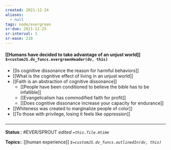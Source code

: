 ```yaml
---
created: 2021-12-24 
aliases:
  - null
tags: node/evergreen
sr-due: 2021-12-25
sr-interval: 1
sr-ease: 210
---
```


#### [[Humans have decided to take advantage of an unjust world]] `$=customJS.dv_funcs.evergreenHeader(dv, this)`

- [[Is cognitive dissonance the reason for harmful behaviors]]
- [[What is the cognitive effect of living in an unjust world]]
- [[Faith is an abstraction of cognitive dissonance]]
	- [[People have been conditioned to believe the bible has to be infallible]]
	- [[Evangelicalism has commodified faith for profit]]
	- [[Does cognitive dissonance increase your capacity for endurance]]
- [[Whiteness was created to marginalize people of color]]
- [[To those with privilege, losing it feels like oppression]]

### <hr class="footnote"/>

**Status**:: #EVER/SPROUT 
*edited `=this.file.mtime`*

**Topics**:: [[human experience]]
*`$=customJS.dv_funcs.outlinedIn(dv, this)`*


